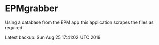 # EPMgrabber
Using a database from the EPM app this application scrapes the files as required


Latest backup: Sun Aug 25 17:41:02 UTC 2019
